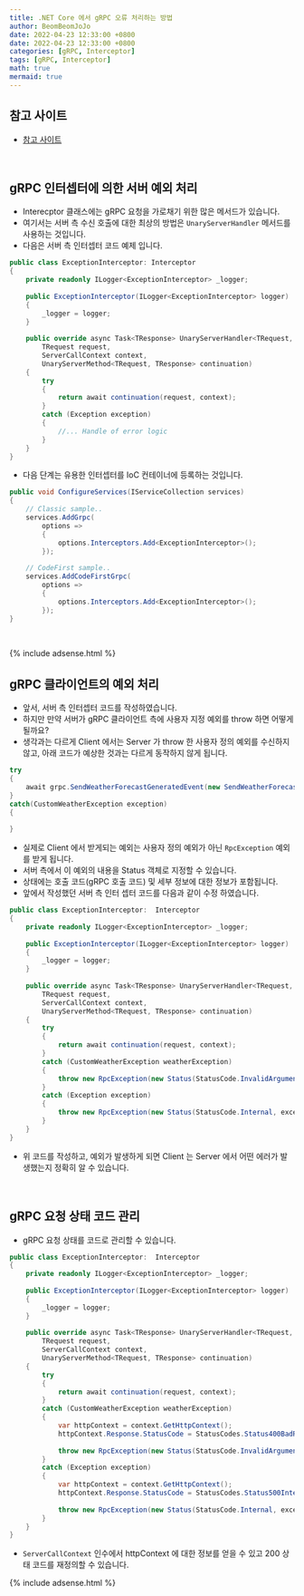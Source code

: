 ```yaml
---
title: .NET Core 에서 gRPC 오류 처리하는 방법
author: BeomBeomJoJo
date: 2022-04-23 12:33:00 +0800
date: 2022-04-23 12:33:00 +0800
categories: [gRPC, Interceptor]
tags: [gRPC, Interceptor]
math: true
mermaid: true
---
```


## **참고 사이트**
* [참고 사이트](https://the-worst.dev/how-to-handle-grpc-errors-in-net-core/)

<br/>

## **gRPC 인터셉터에 의한 서버 예외 처리**
* Interecptor 클래스에는 gRPC 요청을 가로채기 위한 많은 메서드가 있습니다.
* 여기서는 서버 측 수신 호출에 대한 최상의 방법은 `UnaryServerHandler` 메서드를 사용하는 것입니다.
* 다음은 서버 측 인터셉터 코드 예제 입니다.

```csharp
public class ExceptionInterceptor: Interceptor
{
    private readonly ILogger<ExceptionInterceptor> _logger;
 
    public ExceptionInterceptor(ILogger<ExceptionInterceptor> logger)
    {
        _logger = logger;
    }
     
    public override async Task<TResponse> UnaryServerHandler<TRequest, TResponse>(
        TRequest request,
        ServerCallContext context,
        UnaryServerMethod<TRequest, TResponse> continuation)
    {
        try
        {
            return await continuation(request, context);
        }
        catch (Exception exception)
        {
            //... Handle of error logic 
        }
    }
}
```

* 다음 단계는 유용한 인터셉터를 IoC 컨테이너에 등록하는 것입니다.

```csharp
public void ConfigureServices(IServiceCollection services)
{
    // Classic sample..
    services.AddGrpc(
        options =>
        {
            options.Interceptors.Add<ExceptionInterceptor>();
        });
     
    // CodeFirst sample..
    services.AddCodeFirstGrpc(
        options =>
        {
            options.Interceptors.Add<ExceptionInterceptor>();
        });
}
```

<br/>

{% include adsense.html %}

## **gRPC 클라이언트의 예외 처리**
* 앞서, 서버 측 인터셉터 코드를 작성하였습니다.
* 하지만 만약 서버가 gRPC 클라이언트 측에 사용자 지정 예외를 throw 하면 어떻게 될까요?
* 생각과는 다르게 Client 에서는 Server 가 throw 한 사용자 정의 예외를 수신하지 않고, 아래 코드가 예상한 것과는 다르게 동작하지 않게 됩니다.

```csharp
try
{
    await grpc.SendWeatherForecastGeneratedEvent(new SendWeatherForecastEventCommand());
}
catch(CustomWeatherException exception)
{
     
}
```

* 실제로 Client 에서 받게되는 예외는 사용자 정의 예외가 아닌 `RpcException` 예외를 받게 됩니다.
* 서버 측에서 이 예외의 내용을 Status 객체로 지정할 수 있습니다.
* 상태에는 호출 코드(gRPC 호출 코드) 및 세부 정보에 대한 정보가 포함됩니다.
* 앞에서 작성했던 서버 측 인터 셉터 코드를 다음과 같이 수정 하였습니다.

```csharp
public class ExceptionInterceptor:  Interceptor
{
    private readonly ILogger<ExceptionInterceptor> _logger;
 
    public ExceptionInterceptor(ILogger<ExceptionInterceptor> logger)
    {
        _logger = logger;
    }
     
    public override async Task<TResponse> UnaryServerHandler<TRequest, TResponse>(
        TRequest request,
        ServerCallContext context,
        UnaryServerMethod<TRequest, TResponse> continuation)
    {
        try
        {
            return await continuation(request, context);
        }
        catch (CustomWeatherException weatherException)
        {
            throw new RpcException(new Status(StatusCode.InvalidArgument, "weather is terrible"));
        }
        catch (Exception exception)
        {
            throw new RpcException(new Status(StatusCode.Internal, exception.ToString()));
        }
    }
}
```
* 위 코드를 작성하고, 예외가 발생하게 되면 Client 는 Server 에서 어떤 에러가 발생했는지 정확히 알 수 있습니다.

<br/>

## **gRPC 요청 상태 코드 관리**
* gRPC 요청 상태를 코드로 관리할 수 있습니다.

```csharp
public class ExceptionInterceptor:  Interceptor
{
    private readonly ILogger<ExceptionInterceptor> _logger;
 
    public ExceptionInterceptor(ILogger<ExceptionInterceptor> logger)
    {
        _logger = logger;
    }
     
    public override async Task<TResponse> UnaryServerHandler<TRequest, TResponse>(
        TRequest request,
        ServerCallContext context,
        UnaryServerMethod<TRequest, TResponse> continuation)
    {
        try
        {
            return await continuation(request, context);
        }
        catch (CustomWeatherException weatherException)
        {
            var httpContext = context.GetHttpContext();
            httpContext.Response.StatusCode = StatusCodes.Status400BadRequest;
             
            throw new RpcException(new Status(StatusCode.InvalidArgument, "weather is terrible"));
        }
        catch (Exception exception)
        {
            var httpContext = context.GetHttpContext();
            httpContext.Response.StatusCode = StatusCodes.Status500InternalServerError;
             
            throw new RpcException(new Status(StatusCode.Internal, exception.ToString()));
        }
    }
}
```

* `ServerCallContext` 인수에서 httpContext 에 대한 정보를 얻을 수 있고 200 상태 코드를 재정의할 수 있습니다.

{% include adsense.html %}
